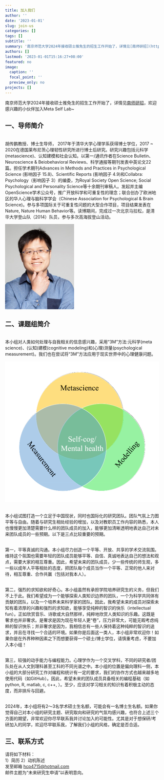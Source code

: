 ```yaml
---
title: 加入我们
author: ''
date: '2023-01-01'
slug: join-us
categories: []
tags: []
subtitle: ''
summary: '南京师范大学2024年接收硕士推免生的招生工作开始了，详情见[南师研招](https://mp.weixin.qq.com/s/PmpkZ3lGTVbSZ5dBZNjcOA)，欢迎感兴趣的小伙伴加入Meta Self Lab~'
authors: []
lastmod: '2023-01-01T15:16:27+08:00'
featured: no
image:
  caption: ''
  focal_point: ''
  preview_only: no
projects: []
---
```

南京师范大学2024年接收硕士推免生的招生工作开始了，详情见[南师研招](https://mp.weixin.qq.com/s/PmpkZ3lGTVbSZ5dBZNjcOA)，欢迎感兴趣的小伙伴加入Meta Self Lab~

## 一、导师简介

<br>胡传鹏教授、博士生导师， 2017年于清华大学心理学系获得博士学位，2017 ~ 2020在德国莱布尼茨心理韧性研究所进行博士后研究。研究兴趣包括元科学(metascience)、认知建模和社会认知。以第一/通讯作者在Science Bulletin、Neuroscience & Beiobehavioral Reviews、科学通报等期刊发表中英论文22篇。担任学术期刊Advances in Methods and Practices in Psychological Science (影响因子 15.8)、Scientific Reports (影响因子 4.9)和Collabra: Psychology（影响因子 3）的编委，为Royal Society Open Science; Social Psychological and Personality Science等十余期刊审稿人。发起并主编OpenScience学术公众号，推广开放科学和可重复性的理念；联合创办了欧洲地区的华人心理与脑科学学会（Chinese Association for Psychological & Brain Science)。参与多项国际关于可重复性问题的大型合作项目，项目结果发表在Nature, Nature Human Behavior等。读博期间，完成过一次北京马拉松，是清华大学登山队（2014）队员，参与多次高海拔登山活动。

![](./hcp.png)

## 二、课题组简介

<br>本小组对人类如何处理与自我相关的信息感兴趣，采用“3M”方法:元科学(meta science)、(认知)建模(cognitive modeling)和(心理)测量(psychological measurement)。我们也在尝试将“3M”方法应用于现实世界中的心理健康问题。

![](./3m.png)

<br>本小组试图打造一个立足于中国现状，同时也国际化的研究团队。团队气氛上力图平等与自由。随着与研究生相处经验的增加，以及对教职员工作内容的熟悉，本人也慢慢更加清楚需要什么样的团队成员的加入，能够更加清晰透明地表达自己对未来团队成员的一些预期。以下是三点比较重要的预期。

<br>第一，平等真诚的沟通。本小组尽力创造一个平等、开放、共享的学术交流氛围。维持这个氛围也需要年轻的团队成员能够平等、自信、真诚地表达自己的想法和观点，需要大家的相互尊重。因此，希望未来的团队成员，少一些传统的师生观，多一些以成年人平等相处的态度，把团队每个成员当作一个平等、正常的他人来对待，相互尊重、合作共赢（包括对我本人）。

<br>第二，强烈的求知欲和好奇心。本小组虽然有承担学院培养研究生的义务，但我们不上于此。我们希望成为一个能够探索人类知识边界的团队，一个为科学共同体有贡献的团队，以及一个培养未来科学家的团队。因此，我希望未来的成员对探索未知有着浓厚的兴趣和强烈的求知欲，能够享受纯粹的智识的快乐（intellectual fun）。正如欣赏音乐、诗歌或大自然那样，纯粹地欣赏人类知识的乐趣。这既是奢求也并非奢求。是奢求是因为现在年轻人更“卷”，压力非常大，可能无暇考虑纯粹的智识快乐；并非奢求是因为，我相信总有一些人保持着这种纯粹的智识的追求，并且在寻找一个合适的环境。如果你是后面这一类人，本小组非常欢迎你！如果你是在外界种种因素之下而想要获得一个硕士/博士学位，请慎重考虑，不要加入本小组！

<br>第三，较强的动手能力与编程能力。心理学作为一个交叉学科，不同的研究者/团队处在从人文到理科甚至工科的不同光谱之中。本小组的位置是偏向理科一侧，本小组的大部分研究工作对编程和统计有一定的要求，我们的协作方式也越来越多地使用代码（如GitHub）。因此，希望未来的团队成员具备相关的编程基础（如python, R, matlab, c, c++, ）。至少，应该对学习相关的知识有着积极主动的态度，而非排斥与回避。

<br>2024年，本小组将有2～3名学术硕士生名额，可能会有一名博士生名额。如果你觉得自己对本小组的研究主题、研究取向和研究的气氛均感兴趣，也符合上述三个方面的期望，非常欢迎你尽早联系我并讨论加入的可能性。尤其是对于想保研/考研加入的同学，欢迎尽早联系我，了解我们小组的风格，确定是否合适。

## 三、联系方式
请将如下材料：<br>
1）简历
2）动机陈述<br>
发至邮箱 hcp4715@hotmail.com<br>
邮件主题为“未来研究生申请”以表明意向。